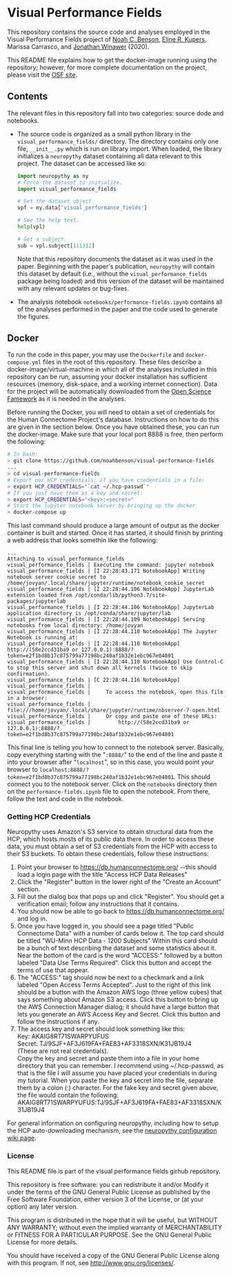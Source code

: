 # Visual Performance Fields

This repository contains the source code and analyses employed in the Visual Performance Fields
project of [Noah C. Benson](https://github.com/noahbenson), [Eline R. Kupers](https://github.com/elinekupers),
Marissa Carrasco, and [Jonathan Winawer](https://github.com/WinawerLab) (2020).

This README file explains how to get the docker-image running using the repository; however, for more complete documentation on the project, please visit the [OSF site](https://osf.io/5gprz/).

## Contents

The relevant files in this repository fall into two categories: source dode and notebooks.

* The source code is organized as a small python library in the `visual_performance_fields/`
  directory. The directory contains only one file, `__init__.py` which is run on library import.
  When loaded, the library initializes a `neuropythy` dataset containing all data relevant to
  this project. The dataset can be accessed like so:

  ```python
  import neuropythy as ny
  # Force the dataset to initialize.
  import visual_performance_fields

  # Get the dataset object.
  vpf = ny.data['visual_performance_fields']

  # See the help text.
  help(vpl)

  # Get a subject.
  sub = vpl.subject[111312]
  ```

  Note that this repository documents the dataset as it was used in the paper. Beginning with the
  paper's publication, `neuropythy` will contain this dataset by default (i.e., without the
  `visual_performance_fields` package being loaded) and this version of the dataset will be
  maintained with any relevant updates or bug-fixes.
* The analysis notebook `notebooks/performance-fields.ipynb` contains all of the analyses performed
  in the paper and the code used to generate the figures.

## Docker

To run the code in this paper, you may use the `Dockerfile` and `docker-compose.yml` files in
the root of this repository. These files describe a docker-image/virtual-machine in which all
of the analyses included in this repository can be run, assuming your docker installation has
sufficient resources (memory, disk-space, and a working internet connection). Data for the
project will be automatically downloaded from the [Open Science Famework](https://osf.io/5gprz/)
as it is needed in the analyses.

Before running the Docker, you will need to obtain a set of credentials for the Human Connectome
Project's database. Instructions on how to do this are given in the section below. Once you
have obtained these, you can run the docker-image. Make sure that your local port 8888 is free,
then perform the following:

```bash
# In bash:
> git clone https://github.com/noahbenson/visual-performance-fields
...
> cd visual-performance-fields
# Export our HCP credentials; if you have credentials in a file:
> export HCP_CREDENTIALS="`cat ~/.hcp-passwd`"
# If you just have them as a key and secret:
> export HCP_CREDENTIALS="<key>:<secret>"
# Start the jupyter notebook server by bringing up the docker
> docker-compose up
```

This last command should produce a large amount of output as the docker container is built
and started. Once it has started, it should finish by printing a web address that looks
somethin like the following:

```
...
Attaching to visual_performance_fields
visual_performance_fields | Executing the command: jupyter notebook
visual_performance_fields | [I 22:28:43.171 NotebookApp] Writing notebook server cookie secret to /home/jovyan/.local/share/jupyter/runtime/notebook_cookie_secret
visual_performance_fields | [I 22:28:44.106 NotebookApp] JupyterLab extension loaded from /opt/conda/lib/python3.7/site-packages/jupyterlab
visual_performance_fields | [I 22:28:44.106 NotebookApp] JupyterLab application directory is /opt/conda/share/jupyter/lab
visual_performance_fields | [I 22:28:44.109 NotebookApp] Serving notebooks from local directory: /home/jovyan
visual_performance_fields | [I 22:28:44.110 NotebookApp] The Jupyter Notebook is running at:
visual_performance_fields | [I 22:28:44.110 NotebookApp] http://(58e2ccd31ba9 or 127.0.0.1):8888/?token=e2f1bd8b37c875799a77198bc240af1b32e1ebc967e04801
visual_performance_fields | [I 22:28:44.110 NotebookApp] Use Control-C to stop this server and shut down all kernels (twice to skip confirmation).
visual_performance_fields | [C 22:28:44.116 NotebookApp]
visual_performance_fields |
visual_performance_fields |     To access the notebook, open this file in a browser:
visual_performance_fields |         file:///home/jovyan/.local/share/jupyter/runtime/nbserver-7-open.html
visual_performance_fields |     Or copy and paste one of these URLs:
visual_performance_fields |         http://(58e2ccd31ba9 or 127.0.0.1):8888/?token=e2f1bd8b37c875799a77198bc240af1b32e1ebc967e04801
```

This final line is telling you how to connect to the notebook server. Basically, copy
everything starting with the "`:8888/`" to the end of the line and paste it into your
browser after "`localhost`", so in this case, you would point your browser to
`localhost:8888/?token=e2f1bd8b37c875799a77198bc240af1b32e1ebc967e04801`. This should
connect you to the notebook server. Click on the `notebooks` directory then on the
`performance-fields.ipynb` file to open the notebook. From there, follow the text and
code in the notebook.


### <a name="credentials"></a> Getting HCP Credentials

Neuropythy uses Amazon's S3 service to obtain structural data from the HCP,
which hosts mosts of its public data there. In order to access these data, you
must obtain a set of S3 credentials from the HCP with access to their S3
buckets. To obtain these credentials, follow these instructions:

1. Point your browser to https://db.humanconnectome.org/ --this should load a
   login page with the title "Access HCP Data Releases"
2. Click the "Register" button in the lower right of the "Create an Account"
   section.
3. Fill out the dialog box that pops up and click "Register". You should get
   a verification email; follow any instructions that it contains.
4. You should now be able to go back to https://db.humanconnectome.org/ and
   log in.
5. Once you have logged in, you should see a page titled "Public Connectome
   Data" with a number of cards below it. The top card should be titled
   "WU-Minn HCP Data - 1200 Subjects" Within this card should be a bunch of
   text describing the dataset and some statistics about it. Near the bottom
   of the card is the word "ACCESS:" followed by a button labeled "Data Use
   Terms Required". Click this button and accept the terms of use that
   appear.
6. The "ACCESS:" tag should now be next to a checkmark and a link labeled
   "Open Access Terms Accepted". Just to the right of this link should be a
   button with the Amazon AWS logo (three yellow cubes) that says something
   about Amazon S3 access. Click this button to bring up the AWS Connection
   Manager dialog; it should have a large button that lets you generate an
   AWS Access Key and Secret. Click this button and follow the instructions
   if any.
7. The access key and secret should look something like this:  
   Key: AKAIG8RT71SWARPYUFUS  
   Secret: TJ/9SJF+AF3J619FA+FAE83+AF3318SXN/K31JB19J4  
   (These are not real credentials).  
   Copy the key and secret and paste them into a file in your home
   directory that you can remember. I recommend using ~/.hcp-passwd, as that
   is the file I will assume you have placed your credentials in during my
   tutorial. When you paste the key and secret into the file, separate them
   by a colon (:) character. For the fake key and secret given above, the
   file would contain the following:  
   AKAIG8RT71SWARPYUFUS:TJ/9SJF+AF3J619FA+FAE83+AF3318SXN/K31JB19J4

For general information on configuring neuropythy, including how to setup the HCP
auto-downloading mechanism, see the [neuropythy configuration wiki
page](https://github.com/noahbenson/neuropythy/wiki/Configuration).


### License 

This README file is part of the visual performance fields girhub repository.

This repository is free software: you can redistribute it and/or Modify it under
the terms of the GNU General Public License as published by the Free Software
Foundation, either version 3 of the License, or (at your option) any later
version.

This program is distributed in the hope that it will be useful, but WITHOUT ANY
WARRANTY; without even the implied warranty of MERCHANTABILITY or FITNESS FOR A
PARTICULAR PURPOSE.  See the GNU General Public License for more details.

You should have received a copy of the GNU General Public License along with
this program.  If not, see <http://www.gnu.org/licenses/>.




  
  
  
